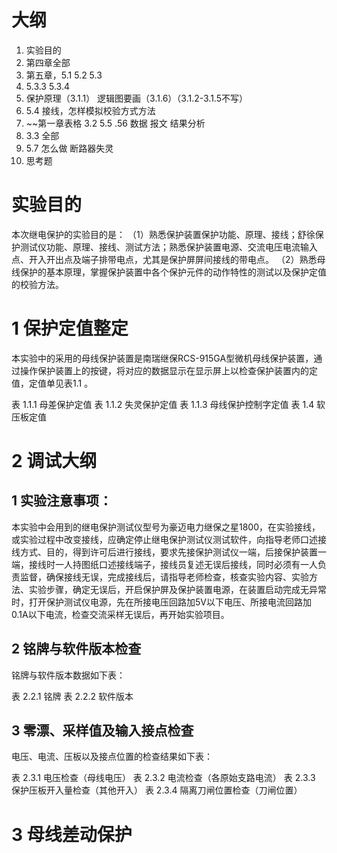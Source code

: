 
# 大纲

1.  实验目的
2. 第四章全部
3. 第五章，5.1 5.2 5.3
4. 5.3.3 5.3.4
5. 保护原理（3.1.1） 逻辑图要画（3.1.6）（3.1.2-3.1.5不写）
6. 5.4 接线，怎样模拟校验方式方法
7. ~~第一章表格 3.2 5.5 .56 数据 报文 结果分析
8. 3.3 全部
9. 5.7 怎么做 断路器失灵
10. 思考题



# 实验目的

本次继电保护的实验目的是：
（1）熟悉保护装置保护功能、原理、接线；舒徐保护测试仪功能、原理、接线、测试方法；熟悉保护装置电源、交流电压电流输入点、开入开出点及端子排带电点，尤其是保护屏屏间接线的带电点。
（2）熟悉母线保护的基本原理，掌握保护装置中各个保护元件的动作特性的测试以及保护定值的校验方法。

# 1 保护定值整定

本实验中的采用的母线保护装置是南瑞继保RCS-915GA型微机母线保护装置，通过操作保护装置上的按键，将对应的数据显示在显示屏上以检查保护装置内的定值，定值单见表1.1 。


表 1.1.1 母差保护定值
表 1.1.2 失灵保护定值
表 1.1.3 母线保护控制字定值
表 1.4 软压板定值

# 2 调试大纲

## 1 实验注意事项：
本实验中会用到的继电保护测试仪型号为豪迈电力继保之星1800，在实验接线，或实验过程中改变接线，应确定停止继电保护测试仪测试软件，向指导老师口述接线方式、目的，得到许可后进行接线，要求先接保护测试仪一端，后接保护装置一端，接线时一人持图纸口述接线端子，接线员复述无误后接线，同时必须有一人负责监督，确保接线无误，完成接线后，请指导老师检查，核查实验内容、实验方法、实验步骤，确定无误后，开启保护屏及保护装置电源，在装置启动完成无异常时，打开保护测试仪电源，先在所接电压回路加5V以下电压、所接电流回路加0.1A以下电流，检查交流采样无误后，再开始实验项目。

## 2 铭牌与软件版本检查 

铭牌与软件版本数据如下表：

表 2.2.1 铭牌
表 2.2.2 软件版本

## 3 零漂、采样值及输入接点检查

电压、电流、压板以及接点位置的检查结果如下表：

表 2.3.1 电压检查（母线电压）
表 2.3.2 电流检查（各原始支路电流）
表 2.3.3 保护压板开入量检查（其他开入）
表 2.3.4 隔离刀闸位置检查（刀闸位置）

# 3 母线差动保护

